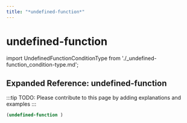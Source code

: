 ```yaml
---
title: "*undefined-function*"
---
```


# undefined-function

import UndefinedFunctionConditionType from './_undefined-function_condition-type.md';

<UndefinedFunctionConditionType />

## Expanded Reference: undefined-function

:::tip
TODO: Please contribute to this page by adding explanations and examples
:::

```lisp
(undefined-function )
```
